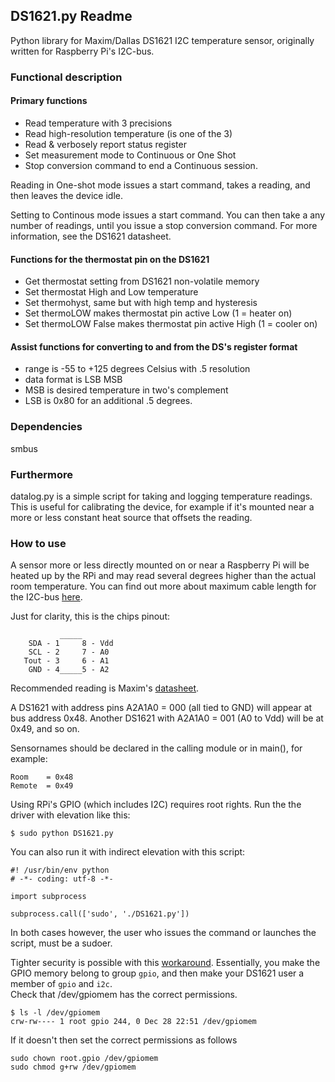 ## DS1621.py Readme  

Python library for Maxim/Dallas DS1621 I2C temperature sensor, originally written for Raspberry Pi's I2C-bus.  

### Functional description  

#### Primary functions  
 
- Read temperature with 3 precisions  
- Read high-resolution temperature (is one of the 3)  
- Read & verbosely report status register  
- Set measurement mode to Continuous or One Shot  
- Stop conversion command to end a Continuous session.  

Reading in One-shot mode issues a start command, takes a reading, and then leaves the device idle.  

Setting to Continous mode issues a start command. You can then take a any number of readings, until you issue a stop conversion command. For more information, see the DS1621 datasheet.  

#### Functions for the thermostat pin on the DS1621  

- Get thermostat setting from DS1621 non-volatile memory  
- Set thermostat High and Low temperature  
- Set thermohyst, same but with high temp and hysteresis  
- Set thermoLOW makes thermostat pin active Low (1 = heater on)  
- Set thermoLOW False makes thermostat pin active High (1 = cooler on)  

#### Assist functions for converting to and from the DS's register format  

- range is -55 to +125 degrees Celsius with .5 resolution  
- data format is LSB MSB  
- MSB is desired temperature in two's complement  
- LSB is 0x80 for an additional .5 degrees.  

### Dependencies  

smbus  

### Furthermore  

datalog.py is a simple script for taking and logging temperature readings. This is useful for calibrating the device, for example if it's mounted near a more or less constant heat source that offsets the reading.  

### How to use  

A sensor more or less directly mounted on or near a Raspberry Pi will be heated up by the RPi and may read several degrees higher than the actual room temperature. You can find out more about maximum cable length for the I2C-bus [here][I2C].  
    
Just for clarity, this is the chips pinout:  

               _____  
        SDA - 1     8 - Vdd  
        SCL - 2     7 - A0  
       Tout - 3     6 - A1  
        GND - 4_____5 - A2  

Recommended reading is Maxim's [datasheet][datasheet].  

A DS1621 with address pins A2A1A0 = 000 (all tied to GND) will appear at bus address 0x48. Another DS1621 with A2A1A0 = 001 (A0 to Vdd) will be at 0x49, and so on.  

Sensornames should be declared in the calling module or in main(), for example:  

    Room    = 0x48  
    Remote  = 0x49  

Using RPi's GPIO (which includes I2C) requires root rights. Run the the driver with elevation like this:  

    $ sudo python DS1621.py  

You can also run it with indirect elevation with this script:  

    #! /usr/bin/env python  
    # -*- coding: utf-8 -*-  

    import subprocess  

    subprocess.call(['sudo', './DS1621.py'])  

In both cases however, the user who issues the command or launches the script, must be a sudoer.  

Tighter security is possible with this [workaround][workaround]. Essentially, you make the GPIO memory belong to group `gpio`, and then make your DS1621 user a member of `gpio` and `i2c`.  
<quote>
Check that /dev/gpiomem has the correct permissions.  

    $ ls -l /dev/gpiomem  
    crw-rw---- 1 root gpio 244, 0 Dec 28 22:51 /dev/gpiomem  

If it doesn't then set the correct permissions as follows  

    sudo chown root.gpio /dev/gpiomem  
    sudo chmod g+rw /dev/gpiomem  
</quote>  

[datasheet]: http://pdfserv.maximintegrated.com/en/ds/DS1621.pdf  
[I2C]: http://electronics.stackexchange.com/questions/106265/maximum-i2c-bus-length  
[workaround]: http://raspberrypi.stackexchange.com/a/40106/2995  
